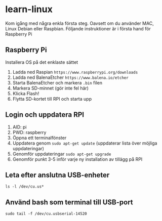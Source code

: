 # learn-linux
Kom igång med några enkla första steg. Oavsett om du använder MAC, Linux Debian eller Raspbian. Följande instruktioner är i första hand för Raspberry Pi

## Raspberry Pi

Installera OS på det enklaste sättet

1. Ladda ned Raspian ```https://www.raspberrypi.org/downloads```
2. Ladda ned BalenaEtcher ```https://www.balena.io/etcher```
3. Starta BalenaEtcher och markera ```.bin``` filen
4. Markera SD-minnet (gör inte fel här)
5. Klicka Flash!
6. Flytta SD-kortet till RPI och starta upp

## Login och uppdatera RPI

1. AID: pi
2. PWD: raspberry
3. Öppna ett terminalfönster
4. Uppdatera genom ```sudo apt-get update``` (uppdaterar lista över möjliga uppdateringar)
5. Genomför uppdateringar ```sudo apt-get upgrade```
6. Genomför punkt 3-5 inför varje ny installation av tillägg på RPI

## Leta efter anslutna USB-enheter

```ls -l /dev/cu.us*```

## Använd bash som terminal till USB-port

```sudo tail -f /dev/cu.usbserial-14520```
